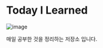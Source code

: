 # Today I Learned

![image](https://user-images.githubusercontent.com/27988544/51718278-f7b4b600-2087-11e9-8f18-5137003e6e35.png)

매일 공부한 것을 정리하는 저장소 입니다.
